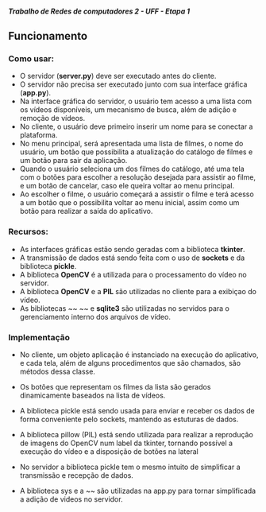 ##### Trabalho de Redes de computadores 2 - UFF - Etapa 1

## Funcionamento

### Como usar:

* O servidor (__server.py__) deve ser executado antes do cliente.
* O servidor não precisa ser executado junto com sua interface gráfica (__app.py__).
* Na interface gráfica do servidor, o usuário tem acesso a uma lista com os vídeos disponíveis, um mecanismo de busca, além de adição e remoção de vídeos.
* No cliente, o usuário deve primeiro inserir um nome para se conectar a plataforma.
* No menu principal, será apresentada uma lista de filmes, o nome do usuário, um botão que possibilita a atualização do catálogo de filmes e um botão para sair da aplicação.
* Quando o usuário seleciona um dos filmes do catálogo, até uma tela com o botões para escolher a resolução desejada para assistir ao filme, e um botão de cancelar, caso ele queira voltar ao menu principal.
* Ao escolher o filme, o usuário começará a assistir o filme e terá acesso a um botão que o possibilita voltar ao menu inicial, assim como um botão para realizar a saída do aplicativo.


### Recursos:
* As interfaces gráficas estão sendo geradas com a biblioteca __tkinter__.
* A transmissão de dados está sendo feita com o uso de __sockets__ e da biblioteca __pickle__.
* A biblioteca __OpenCV__ é a utilizada para o processamento do vídeo no servidor.
* A biblioteca __OpenCV__ e a __PIL__ são utilizadas no cliente para a exibiçao do vídeo.
* As bibliotecas ~~ ~~ e __sqlite3__ são utilizadas no servidos para o gerenciamento interno dos arquivos de vídeo.
	
  
### Implementação
* No cliente, um objeto aplicação é instanciado na execução do aplicativo, e cada tela, além de alguns procedimentos que são chamados, são métodos dessa classe.
* Os botões que representam os filmes da lista são gerados dinamicamente baseados na lista de vídeos.
* A biblioteca pickle está sendo usada para enviar e receber os dados de forma conveniente pelo sockets, mantendo as estuturas de dados.
* A biblioteca pillow (PIL) está sendo utilizada para realizar a reprodução de imagens do OpenCV num label da tkinter, tornando possível a execução do vídeo e a disposição de botões na lateral

* No servidor a biblioteca pickle tem o mesmo intuito de simplificar a transmissão e recepção de dados.
* A biblioteca sys e a ~~ são utilizadas na app.py para tornar simplificada a adição de videos no servidor.
